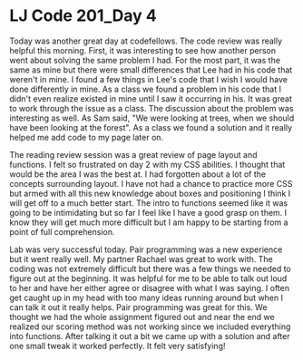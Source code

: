 # LJ Code 201_Day 4

Today was another great day at codefellows. The code review was really helpful this morning. First, it was interesting to see how another person went about solving the same problem I had. For the most part, it was the same as mine but there were small differences that Lee had in his code that weren't in mine. I found a few things in Lee's code that I wish I would have done differently in mine. As a class we found a problem in his code that I didn't even realize existed in mine until I saw it occurring in his. It was great to work through the issue as a class. The discussion about the problem was interesting as well. As Sam said, "We were looking at trees, when we should have been looking at the forest". As a class we found a solution and it really helped me add code to my page later on.

The reading review session was a great review of page layout and functions. I felt so frustrated on day 2 with my CSS abilities. I thought that would be the area I was the best at. I had forgotten about a lot of the concepts surrounding layout. I have not had a chance to practice more CSS but armed with all this new knowledge about boxes and positioning I think I will get off to a much better start. The intro to functions seemed like it was going to be intimidating but so far I feel like I have a good grasp on them. I know they will get much more difficult but I am happy to be starting from a point of full comprehension.

Lab was very successful today. Pair programming was a new experience but it went really well. My partner Rachael was great to work with. The coding was not extremely difficult but there was a few things we needed to figure out at the beginning. It was helpful for me to be able to talk out loud to her and have her either agree or disagree with what I was saying. I often get caught up in my head with too many ideas running around but when I can talk it out it really helps. Pair programming was great for this. We thought we had the whole assignment figured out and near the end we realized our scoring method was not working since we included everything into functions. After talking it out a bit we came up with a solution and after one small tweak it worked perfectly. It felt very satisfying!
